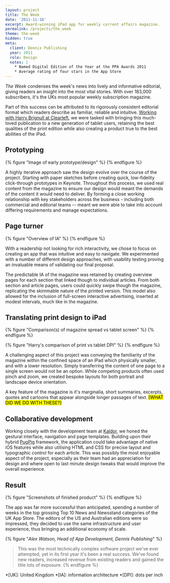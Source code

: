 ```yaml
---
layout: project
title: The Week
date: '2011-11-18'
excerpt: Award-winning iPad app for weekly current affairs magazine.
permalink: /projects/the_week
theme: the-week
hidden: true
meta:
  client: Dennis Publishing
  year: 2011
  role: Design
  notes: |
    * Named Digital Edition of the Year at the PPA Awards 2011
    * Average rating of four stars in the App Store
---
```

_The Week_ condenses the week's news into lively and informative editorial, giving readers an insight into the most vital stories. With over 183,000 subscribers, it's the UKs most popular weekly subscription magazine.

Part of this success can be attributed to its rigorously consistent editorial format which readers describe as familiar, reliable and intuitive. [Working with Harry Brignull at Clearleft][1], we were tasked with bringing this much-loved publication to a new generation of tablet users, retaining the best qualities of the print edition while also creating a product true to the best abilities of the iPad.

## Prototyping
{% figure "Image of early prototype/design" %}
{% endfigure %}

A highly iterative approach saw the design evolve over the course of the project. Starting with paper sketches before creating quick, low-fidelity click-through prototypes in Keynote. Throughout this process, we used real content from the magazine to ensure our design would meant the demands of the content it would need to deliver. By forming a close working relationship with key stakeholders across the business - including both commercial and editorial teams -- meant we were able to take into account differing requirements and manage expectations.

## Page turner
{% figure "Overview of IA" %}
{% endfigure %}

With a readership not looking for rich interactivity, we chose to focus on creating an app that was intuitive and easy to navigate. We experimented with a number of different design approaches, with usability testing proving an invaluable means of validating our final proposal.

The predictable IA of the magazine was retained by creating overview pages for each section that linked though to individual articles. From both section and article pages, users could quickly swipe though the magazine, replicating the skimmable nature of the printed version. This model also allowed for the inclusion of full-screen interactive advertising, inserted at modest intervals, much like in the magazine.

## Translating print design to iPad
{% figure "Comparison(s) of magazine spread vs tablet screen" %}
{% endfigure %}

{% figure "Harry's comparison of print vs tablet DPI" %}
{% endfigure %}

A challenging aspect of this project was conveying the familiarity of the magazine within the confined space of an iPad which physically smaller, and with a lower resolution. Simply transferring the content of one page to a single screen would not be an option. While competing products often used pinch and zoom, we created bespoke layouts for both portrait and landscape device orientation.

A key feature of the magazine is it's marginalia, short summaries, excerpts, quotes and cartoons that appear alongside longer passages of text. <mark>[WHAT DID WE DO WITH THESE?]</mark>

## Collaborative development
Working closely with the development team at [Kaldor][2], we honed the gestural interface, navigation and page templates. Building upon their hybrid [PugPig][3] framework, the application could take advantage of native iOS features while also utilising HTML and CSS for precise layout and typographic control for each article. This was possibly the most enjoyable aspect of the project, especially as their team had an appreciation for design and where open to last minute design tweaks that would improve the overall experience. 

## Result
{% figure "Screenshots of finished product" %}
{% endfigure %}

The app was far more successful than anticipated, spending a number of weeks in the top grossing Top 10 News and Newsstand categories of the UK App Store. The editors of the US and Australian editions were so impressed, they decided to use the same infrastructure and user experience, thus bringing an additional economy of scale.

{% figure "<cite>Alex Watson, Head of App Development, Dennis Publishing</cite>" %}
> This was the most technically complex software project we've ever attempted, yet in its first year it's been a real success. We've found new readers, increased revenue from existing readers and gained the title lots of exposure.
{% endfigure %}

[1]: http://clearleft.com/made/the-week
[2]: http://kaldorgroup.com/
[3]: http://pugpig.com/

*[UK]: United Kingdom
*[IA]: information architecture
*[DPI]: dots per inch
